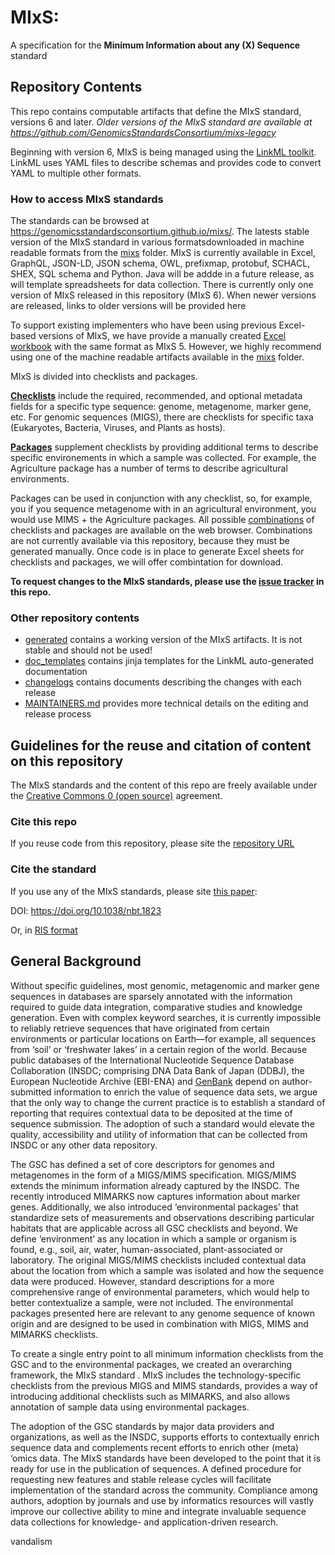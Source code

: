 # MIxS:

A specification for the **Minimum Information about any (X) Sequence** standard

## Repository Contents

This repo contains computable artifacts that define the MIxS standard, versions 6 and later. _Older versions of the MIxS standard are available at https://github.com/GenomicsStandardsConsortium/mixs-legacy_

Beginning with version 6, MIxS is being managed using the [LinkML toolkit](https://linkml.io/). LinkML uses YAML files to describe schemas and provides code to convert YAML to multiple other formats. 

### How to access MIxS standards

The standards can be browsed at https://genomicsstandardsconsortium.github.io/mixs/. The latests stable version of the MIxS standard in various formatsdownloaded in machine readable formats from the [mixs](mixs) folder.  MIxS is currently available in Excel, GraphQL, JSON-LD, JSON schema, OWL, prefixmap, protobuf, SCHACL, SHEX, SQL schema and Python. Java will be addde in a future release, as will template spreadsheets for data collection. There is currently only one version of MIxS released in this repository (MIxS 6). When newer versions are released, links to older versions will be provided here

To support existing implementers who have been using previous Excel-based versions of MIxS, we have provide a manually created [Excel workbook](mixs/excel) with the same format as MIxS 5. However, we highly recommend using one of the machine readable artifacts available in the [mixs](mixs) folder.

MIxS is divided into checklists and packages.

**[Checklists](https://genomicsstandardsconsortium.github.io/mixs/#checklists)** include the required, recommended, and optional metadata fields for a specific type sequence: genome, metagenome, marker gene, etc. For genomic sequences (MIGS), there are checklists for specific taxa (Eukaryotes, Bacteria, Viruses, and Plants as hosts).

**[Packages](https://genomicsstandardsconsortium.github.io/mixs/#packages)** supplement checklists by providing additional terms to describe specific environements in which a sample was collected. For example, the Agriculture package has a number of terms to describe agricultural environments. 

Packages can be used in conjunction with any checklist, so, for example, you if you sequence metagenome with in an agricultural environment, you would use MIMS + the Agriculture packages. All possible [combinations](https://genomicsstandardsconsortium.github.io/mixs/#combinations) of checklists and packages are available on the web browser. Combinations are not currently available via this repository, because they must be generated manually. Once code is in place to generate Excel sheets for checklists and packages, we will offer combintation for download.


**To request changes to the MIxS standards, please use the [issue tracker](https://github.com/GenomicsStandardsConsortium/mixs/issues) in this repo.**

### Other repository contents

- [generated](generated) contains a working version of the MIxS artifacts. It is not stable and should not be used!
- [doc_templates](doc_templates) contains jinja templates for the LinkML auto-generated documentation
- [changelogs](changelogs) contains documents describing the changes with each release
- [MAINTAINERS.md](MAINTAINERS.md) provides more technical details on the editing and release process

## Guidelines for the reuse and citation of content on this repository

The MIxS standards and the content of this repo are freely available under the [Creative Commons 0 (open source)](https://creativecommons.org/share-your-work/public-domain/cc0/) agreement. 

### Cite this repo

If you reuse code from this repository, please site the [repository URL](https://github.com/GenomicsStandardsConsortium/mixs)


### Cite the standard

If you use any of the MIxS standards, please site [this paper](https://www.nature.com/articles/nbt.1823):

DOI: https://doi.org/10.1038/nbt.1823

Or, in [RIS format](citation.ris)


## General Background
Without specific guidelines, most genomic, metagenomic and marker gene sequences in databases are sparsely annotated with the information required to guide data integration, comparative studies and knowledge generation. Even with complex keyword searches, it is currently impossible to reliably retrieve sequences that have originated from certain environments or particular locations on Earth—for example, all sequences from ‘soil’ or ‘freshwater lakes’ in a certain region of the world. Because public databases of the International Nucleotide Sequence Database Collaboration (INSDC; comprising DNA Data Bank of Japan (DDBJ), the European Nucleotide Archive (EBI-ENA) and [GenBank](http://www.insdc.org/) depend on author-submitted information to enrich the value of sequence data sets, we argue that the only way to change the current practice is to establish a standard of reporting that requires contextual data to be deposited at the time of sequence submission. The adoption of such a standard would elevate the quality, accessibility and utility of information that can be collected from INSDC or any other data repository.

The GSC has defined a set of core descriptors for genomes and metagenomes in the form of a MIGS/MIMS specification. MIGS/MIMS extends the minimum information already captured by the INSDC. The recently introduced MIMARKS now captures information about marker genes. Additionally, we also introduced ‘environmental packages’ that standardize sets of measurements and observations describing particular habitats that are applicable across all GSC checklists and beyond. We define ‘environment’ as any location in which a sample or organism is found, e.g., soil, air, water, human-associated, plant-associated or laboratory. The original MIGS/MIMS checklists included contextual data about the location from which a sample was isolated and how the sequence data were produced. However, standard descriptions for a more comprehensive range of environmental parameters, which would help to better contextualize a sample, were not included. The environmental packages presented here are relevant to any genome sequence of known origin and are designed to be used in combination with MIGS, MIMS and MIMARKS checklists.

To create a single entry point to all minimum information checklists from the GSC and to the environmental packages, we created an overarching framework, the MIxS standard . MIxS includes the technology-specific checklists from the previous MIGS and MIMS standards, provides a way of introducing additional checklists such as MIMARKS, and also allows annotation of sample data using environmental packages.

The adoption of the GSC standards by major data providers and organizations, as well as the INSDC, supports efforts to contextually enrich sequence data and complements recent efforts to enrich other (meta) ‘omics data. The MIxS standards have been developed to the point that it is ready for use in the publication of sequences. A defined procedure for requesting new features and stable release cycles will facilitate implementation of the standard across the community. Compliance among authors, adoption by journals and use by informatics resources will vastly improve our collective ability to mine and integrate invaluable sequence data collections for knowledge- and application-driven research.


vandalism

